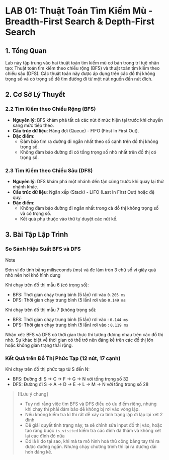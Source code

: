 # LAB 01: Thuật Toán Tìm Kiếm Mù - Breadth-First Search & Depth-First Search

## 1. Tổng Quan

Lab này tập trung vào hai thuật toán tìm kiếm mù cơ bản trong trí tuệ nhân tạo: Thuật toán tìm kiếm theo chiều rộng (BFS) và thuật toán tìm kiếm theo chiều sâu (DFS). Các thuật toán này được áp dụng trên các đồ thị không trọng số và có trọng số để tìm đường đi từ một nút nguồn đến nút đích.

## 2. Cơ Sở Lý Thuyết

### 2.2 Tìm Kiếm theo Chiều Rộng (BFS)

- **Nguyên lý**: BFS khám phá tất cả các nút ở mức hiện tại trước khi chuyển sang mức tiếp theo.
- **Cấu trúc dữ liệu**: Hàng đợi (Queue) - FIFO (First In First Out).
- **Đặc điểm**:
  - Đảm bảo tìm ra đường đi ngắn nhất theo số cạnh trên đồ thị không trọng số.
  - Không đảm bảo đường đi có tổng trọng số nhỏ nhất trên đồ thị có trọng số.

### 2.3 Tìm Kiếm theo Chiều Sâu (DFS)

- **Nguyên lý**: DFS khám phá một nhánh đến tận cùng trước khi quay lại thử nhánh khác.
- **Cấu trúc dữ liệu**: Ngăn xếp (Stack) - LIFO (Last In First Out) hoặc đệ quy.
- **Đặc điểm**:
  - Không đảm bảo đường đi ngắn nhất trong cả đồ thị không trọng số và có trọng số.
  - Kết quả phụ thuộc vào thứ tự duyệt các nút kề.


## 3. Bài Tập Lập Trình

### So Sánh Hiệu Suất BFS và DFS
> [!NOTE]
> Đơn vị đo tính bằng miliseconds (ms) và đc làm tròn 3 chữ số vì giây quá nhỏ nên hơi khó hình dung 

Khi chạy trên đồ thị mẫu 6 (có trọng số):
- BFS: Thời gian chạy trung bình (5 lần) rơi vào `0.205 ms`
- DFS: Thời gian chạy trung bình (5 lần) rơi vào `0.149 ms`

Khi chạy trên đồ thị mẫu 7 (không trọng số):
- BFS: Thời gian chạy trung bình (5 lần) rơi vào : `0.144 ms`
- DFS: Thời gian chạy trung bình (5 lần) rơi vào : `0.119 ms`

Nhận xét: BFS và DFS có thời gian thực thi tương đương nhau trên các đồ thị nhỏ. Sự khác biệt về thời gian có thể trở nên đáng kể trên các đồ thị lớn hoặc không gian trạng thái rộng.

### Kết Quả trên Đồ Thị Phức Tạp (12 nút, 17 cạnh)

Khi chạy trên đồ thị phức tạp từ S đến N:
- BFS: Đường đi S → C → F → G → N với tổng trọng số 32
- DFS: Đường đi S → A → D → E → L → M → N với tổng trọng số 28


> [!Lưu ý chung] 
> - Tuy nói rằng việc tìm BFS và DFS điều có ưu điểm riêng, nhưng khi chạy thì phải đảm bảo để không bị rơi vào vòng lặp.
> - Nếu không kiểm tra kĩ thì rất dễ xảy ra tình trạng lặp đi lặp lại xét 2 đỉnh
> - Để giải quyết tình trạng này, ta sẽ chỉnh sửa input đồ thị vào, hoặc tạo ràng buộc `is_visited` kiểm tra các đỉnh đã thăm và không xét lại các đỉnh đó nữa 
> - Đó là lí do tại sao, khi mà ta mô hình hoá thủ công bằng tay thì ra được đường ngắn. Nhưng chạy chương trình thì lại ra đường dài hơn đáng kể.





